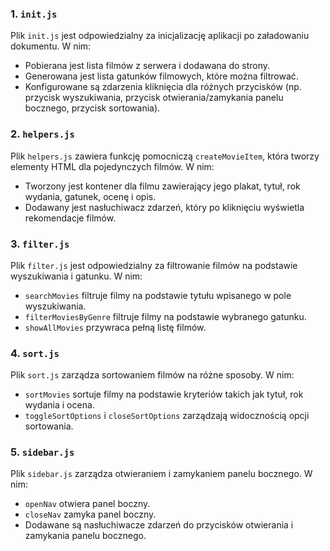 ### 1. `init.js`
Plik `init.js` jest odpowiedzialny za inicjalizację aplikacji po załadowaniu dokumentu. W nim:
- Pobierana jest lista filmów z serwera i dodawana do strony.
- Generowana jest lista gatunków filmowych, które można filtrować.
- Konfigurowane są zdarzenia kliknięcia dla różnych przycisków (np. przycisk wyszukiwania, przycisk otwierania/zamykania panelu bocznego, przycisk sortowania).

### 2. `helpers.js`
Plik `helpers.js` zawiera funkcję pomocniczą `createMovieItem`, która tworzy elementy HTML dla pojedynczych filmów. W nim:
- Tworzony jest kontener dla filmu zawierający jego plakat, tytuł, rok wydania, gatunek, ocenę i opis.
- Dodawany jest nasłuchiwacz zdarzeń, który po kliknięciu wyświetla rekomendacje filmów.

### 3. `filter.js`
Plik `filter.js` jest odpowiedzialny za filtrowanie filmów na podstawie wyszukiwania i gatunku. W nim:
- `searchMovies` filtruje filmy na podstawie tytułu wpisanego w pole wyszukiwania.
- `filterMoviesByGenre` filtruje filmy na podstawie wybranego gatunku.
- `showAllMovies` przywraca pełną listę filmów.

### 4. `sort.js`
Plik `sort.js` zarządza sortowaniem filmów na różne sposoby. W nim:
- `sortMovies` sortuje filmy na podstawie kryteriów takich jak tytuł, rok wydania i ocena.
- `toggleSortOptions` i `closeSortOptions` zarządzają widocznością opcji sortowania.

### 5. `sidebar.js`
Plik `sidebar.js` zarządza otwieraniem i zamykaniem panelu bocznego. W nim:
- `openNav` otwiera panel boczny.
- `closeNav` zamyka panel boczny.
- Dodawane są nasłuchiwacze zdarzeń do przycisków otwierania i zamykania panelu bocznego.
